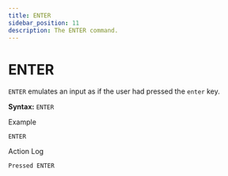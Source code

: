```yaml
---
title: ENTER
sidebar_position: 11
description: The ENTER command.
---
```


# ENTER
`ENTER` emulates an input as if the user had pressed the `enter` key.

**Syntax:** `ENTER`

Example
```
ENTER
```

Action Log
```
Pressed ENTER
```